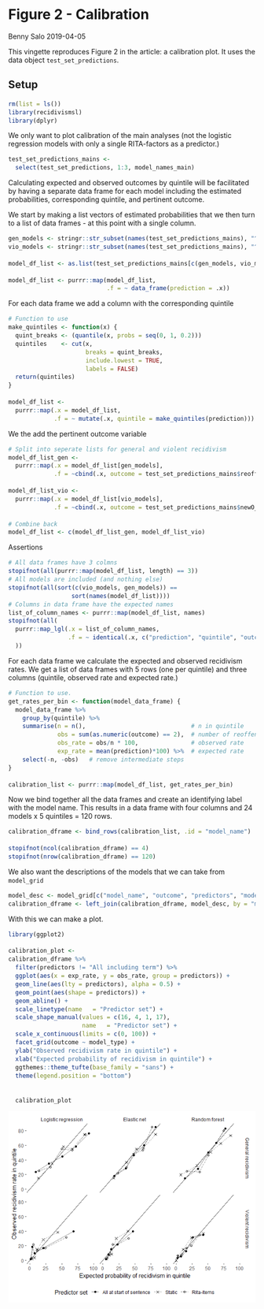 Figure 2 - Calibration
================
Benny Salo
2019-04-05

This vingette reproduces Figure 2 in the article: a calibration plot. It uses the data object `test_set_predictions`.

Setup
-----

``` r
rm(list = ls())
library(recidivismsl)
library(dplyr)
```

We only want to plot calibration of the main analyses (not the logistic regression models with only a single RITA-factors as a predictor.)

``` r
test_set_predictions_mains <- 
  select(test_set_predictions, 1:3, model_names_main)
```

Calculating expected and observed outcomes by quintile will be facilitated by having a separate data frame for each model including the estimated probabilities, corresponding quintile, and pertinent outcome.

We start by making a list vectors of estimated probabilities that we then turn to a list of data frames - at this point with a single column.

``` r
gen_models <- stringr::str_subset(names(test_set_predictions_mains), "^gen_")
vio_models <- stringr::str_subset(names(test_set_predictions_mains), "^vio_")

model_df_list <- as.list(test_set_predictions_mains[c(gen_models, vio_models)])

model_df_list <- purrr::map(model_df_list,
                            .f = ~ data_frame(prediction = .x))
```

For each data frame we add a column with the corresponding quintile

``` r
# Function to use
make_quintiles <- function(x) {
  quint_breaks <- (quantile(x, probs = seq(0, 1, 0.2)))
  quintiles    <- cut(x, 
                      breaks = quint_breaks, 
                      include.lowest = TRUE, 
                      labels = FALSE)
  return(quintiles)
}

model_df_list <- 
  purrr::map(.x = model_df_list,
             .f = ~ mutate(.x, quintile = make_quintiles(prediction)))
```

We the add the pertinent outcome variable

``` r
# Split into seperate lists for general and violent recidivism
model_df_list_gen <- 
  purrr::map(.x = model_df_list[gen_models],
             .f = ~cbind(.x, outcome = test_set_predictions_mains$reoffenceThisTerm))

model_df_list_vio <- 
  purrr::map(.x = model_df_list[vio_models],
             .f = ~cbind(.x, outcome = test_set_predictions_mains$newO_violent))

# Combine back
model_df_list <- c(model_df_list_gen, model_df_list_vio)
```

Assertions

``` r
# All data frames have 3 colmns
stopifnot(all(purrr::map(model_df_list, length) == 3))
# All models are included (and nothing else)
stopifnot(all(sort(c(vio_models, gen_models)) == 
                  sort(names(model_df_list))))
# Columns in data frame have the expected names
list_of_column_names <- purrr::map(model_df_list, names)
stopifnot(all(
  purrr::map_lgl(.x = list_of_column_names,
                 .f = ~ identical(.x, c("prediction", "quintile", "outcome")))
  ))
```

For each data frame we calculate the expected and observed recidivism rates. We get a list of data frames with 5 rows (one per quintile) and three columns (quintile, observed rate and expected rate.)

``` r
# Function to use. 
get_rates_per_bin <- function(model_data_frame) {
  model_data_frame %>% 
    group_by(quintile) %>% 
    summarise(n = n(),                              # n in quintile
              obs = sum(as.numeric(outcome) == 2),  # number of reoffences
              obs_rate = obs/n * 100,               # observed rate
              exp_rate = mean(prediction)*100) %>%  # expected rate
    select(-n, -obs)   # remove intermediate steps
}

calibration_list <- purrr::map(model_df_list, get_rates_per_bin)
```

Now we bind together all the data frames and create an identifying label with the model name. This results in a data frame with four columns and 24 models x 5 quintiles = 120 rows.

``` r
calibration_dframe <- bind_rows(calibration_list, .id = "model_name")

stopifnot(ncol(calibration_dframe) == 4)
stopifnot(nrow(calibration_dframe) == 120)
```

We also want the descriptions of the models that we can take from `model_grid`

``` r
model_desc <- model_grid[c("model_name", "outcome", "predictors", "model_type")]
calibration_dframe <- left_join(calibration_dframe, model_desc, by = "model_name")
```

With this we can make a plot.

``` r
library(ggplot2)

calibration_plot <-
calibration_dframe %>% 
  filter(predictors != "All including term") %>% 
  ggplot(aes(x = exp_rate, y = obs_rate, group = predictors)) +
  geom_line(aes(lty = predictors), alpha = 0.5) +
  geom_point(aes(shape = predictors)) +
  geom_abline() +
  scale_linetype(name   = "Predictor set") +
  scale_shape_manual(values = c(16, 4, 1, 17),
                     name   = "Predictor set") +
  scale_x_continuous(limits = c(0, 100)) +
  facet_grid(outcome ~ model_type) +
  ylab("Observed recidivism rate in quintile") +
  xlab("Expected probability of recidivism in quintile") +
  ggthemes::theme_tufte(base_family = "sans") +
  theme(legend.position = "bottom")
  

  calibration_plot
```

![](figure2-calibration_files/figure-markdown_github/unnamed-chunk-10-1.png)
